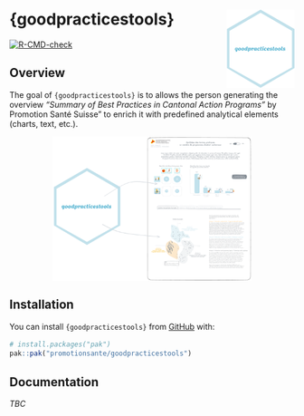 
<!-- README.md is generated from README.Rmd. Please edit that file -->

# {goodpracticestools} <img src="man/figures/logo.png" align="right" alt="" width="120" />

<!-- badges: start -->

[![R-CMD-check](https://github.com/promotionsante/goodpracticestools/actions/workflows/R-CMD-check.yaml/badge.svg)](https://github.com/promotionsante/goodpracticestools/actions/workflows/R-CMD-check.yaml)
<!-- badges: end -->

## Overview

The goal of `{goodpracticestools}` is to allows the person generating
the overview *“Summary of Best Practices in Cantonal Action Programs”*
by Promotion Santé Suisse” to enrich it with predefined analytical
elements (charts, text, etc.).

<img src="man/figures/overview.png" width="70%" style="display: block; margin: auto;" />

## Installation

You can install `{goodpracticestools}` from
[GitHub](https://github.com/) with:

``` r
# install.packages("pak")
pak::pak("promotionsante/goodpracticestools")
```

## Documentation

*TBC*
